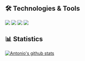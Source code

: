 ## 🛠️ Technologies & Tools
![](https://img.shields.io/badge/Code-JavaScript-informational?style=flat&color=informational&logo=javascript)
![](https://img.shields.io/badge/Code-React-informational?style=flat&color=informational&logo=react)
![](https://img.shields.io/badge/Code-Vue-informational?style=flat&color=informational&logo=vue.js)
![](https://img.shields.io/badge/Code-Next-informational?style=flat&color=informational&logo=next.js)

## 📊 Statistics
[![Antonio's github stats](https://github-readme-stats.vercel.app/api?username=imberZsk&theme=dark&count_private=true)](https://github.com/anuraghazra/github-readme-stats)
